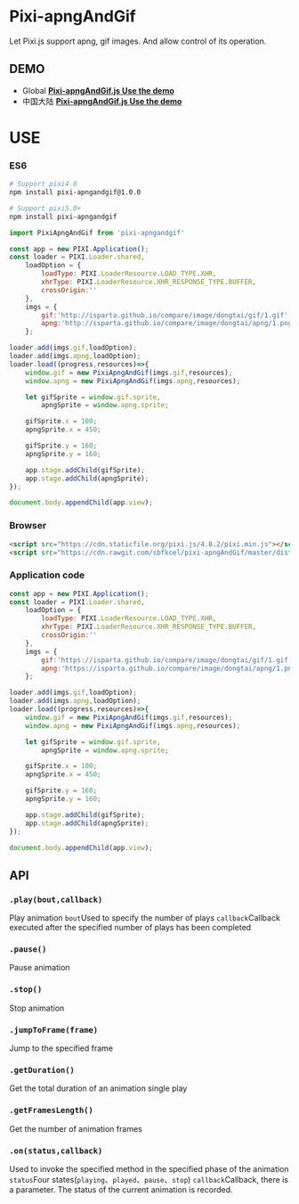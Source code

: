 # Pixi-apngAndGif

Let Pixi.js support apng, gif images. And allow control of its operation.

## DEMO

- Global [**Pixi-apngAndGif.js Use the demo**](http://jsbin.com/nodeto/edit?html,js,output)
- 中国大陆 [**Pixi-apngAndGif.js Use the demo**](https://jsrun.net/yXhKp)

# USE

### ES6

```bash
# Support pixi4.0
npm install pixi-apngandgif@1.0.0

# Support pixi5.0+
npm install pixi-apngandgif
```

```javascript
import PixiApngAndGif from 'pixi-apngandgif'

const app = new PIXI.Application();
const loader = PIXI.Loader.shared,
    loadOption = {
        loadType: PIXI.LoaderResource.LOAD_TYPE.XHR,
        xhrType: PIXI.LoaderResource.XHR_RESPONSE_TYPE.BUFFER,
        crossOrigin:''
    },
    imgs = {
        gif:'http://isparta.github.io/compare/image/dongtai/gif/1.gif',
        apng:'http://isparta.github.io/compare/image/dongtai/apng/1.png'
    };

loader.add(imgs.gif,loadOption);
loader.add(imgs.apng,loadOption);
loader.load((progress,resources)=>{
    window.gif = new PixiApngAndGif(imgs.gif,resources);
    window.apng = new PixiApngAndGif(imgs.apng,resources);

    let gifSprite = window.gif.sprite,
        apngSprite = window.apng.sprite;

    gifSprite.x = 100;
    apngSprite.x = 450;

    gifSprite.y = 160;
    apngSprite.y = 160;

    app.stage.addChild(gifSprite);
    app.stage.addChild(apngSprite);
});

document.body.appendChild(app.view);
```


### Browser

```html
<script src="https://cdn.staticfile.org/pixi.js/4.8.2/pixi.min.js"></script>
<script src="https://cdn.rawgit.com/sbfkcel/pixi-apngAndGif/master/dist/PixiApngAndGif.js"></script>
```

### Application code

```javascript
const app = new PIXI.Application();
const loader = PIXI.Loader.shared,
    loadOption = {
        loadType: PIXI.LoaderResource.LOAD_TYPE.XHR,
        xhrType: PIXI.LoaderResource.XHR_RESPONSE_TYPE.BUFFER,
        crossOrigin:''
    },
    imgs = {
        gif:'https://isparta.github.io/compare/image/dongtai/gif/1.gif',
        apng:'https://isparta.github.io/compare/image/dongtai/apng/1.png'
    };

loader.add(imgs.gif,loadOption);
loader.add(imgs.apng,loadOption);
loader.load((progress,resources)=>{
    window.gif = new PixiApngAndGif(imgs.gif,resources);
    window.apng = new PixiApngAndGif(imgs.apng,resources);

    let gifSprite = window.gif.sprite,
        apngSprite = window.apng.sprite;

    gifSprite.x = 100;
    apngSprite.x = 450;

    gifSprite.y = 160;
    apngSprite.y = 160;

    app.stage.addChild(gifSprite);
    app.stage.addChild(apngSprite);
});

document.body.appendChild(app.view);
```

## API

### `.play(bout,callback)`

Play animation
`bout`Used to specify the number of plays
`callback`Callback executed after the specified number of plays has been completed

### `.pause()`

Pause animation

### `.stop()`

Stop animation

### `.jumpToFrame(frame)`

Jump to the specified frame

### `.getDuration()`

Get the total duration of an animation single play

### `.getFramesLength()`

Get the number of animation frames

### `.on(status,callback)`

Used to invoke the specified method in the specified phase of the animation
`status`Four states(`playing`、`played`、`pause`、`stop`)
`callback`Callback, there is a parameter. The status of the current animation is recorded.

